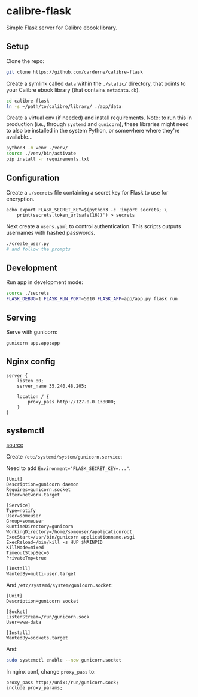 # calibre-flask
Simple Flask server for Calibre ebook library.

## Setup
Clone the repo:
```bash
git clone https://github.com/carderne/calibre-flask
```

Create a symlink called `data` within the `./static/` directory, that points to your Calibre ebook library (that contains `metadata.db`).
```bash
cd calibre-flask
ln -s ~/path/to/calibre/library/ ./app/data
```

Create a virtual env (if needed) and install requirements. Note: to run this in production (i.e., through `systemd` and `gunicorn`), these libraries might need to also be installed in the system Python, or somewhere where they're available...
```bash
python3 -m venv ./venv/
source ./venv/bin/activate
pip install -r requirements.txt
```

## Configuration
Create a `./secrets` file containing a secret key for Flask to use for encryption.
```
echo export FLASK_SECRET_KEY=$(python3 -c 'import secrets; \
    print(secrets.token_urlsafe(16))') > secrets
```

Next create a `users.yaml` to control authentication. This scripts outputs usernames with hashed passwords.
```bash
./create_user.py
# and follow the prompts
```

## Development
Run app in development mode:
```bash
source ./secrets
FLASK_DEBUG=1 FLASK_RUN_PORT=5010 FLASK_APP=app/app.py flask run
```

## Serving
Serve with gunicorn:
```bash
gunicorn app.app:app
```

## Nginx config
```
server {
    listen 80;
    server_name 35.240.48.205;

    location / {
        proxy_pass http://127.0.0.1:8000;
    }
}
```

## systemctl
[source](https://docs.gunicorn.org/en/stable/deploy.html)

Create `/etc/systemd/system/gunicorn.service`:

Need to add `Environment="FLASK_SECRET_KEY=..."`.

```
[Unit]
Description=gunicorn daemon
Requires=gunicorn.socket
After=network.target

[Service]
Type=notify
User=someuser
Group=someuser
RuntimeDirectory=gunicorn
WorkingDirectory=/home/someuser/applicationroot
ExecStart=/usr/bin/gunicorn applicationname.wsgi
ExecReload=/bin/kill -s HUP $MAINPID
KillMode=mixed
TimeoutStopSec=5
PrivateTmp=true

[Install]
WantedBy=multi-user.target
```

And `/etc/systemd/system/gunicorn.socket`:
```
[Unit]
Description=gunicorn socket

[Socket]
ListenStream=/run/gunicorn.sock
User=www-data

[Install]
WantedBy=sockets.target
```

And:
```bash
sudo systemctl enable --now gunicorn.socket
```

In nginx conf, change `proxy_pass` to:
```
proxy_pass http://unix:/run/gunicorn.sock;
include proxy_params;
```

